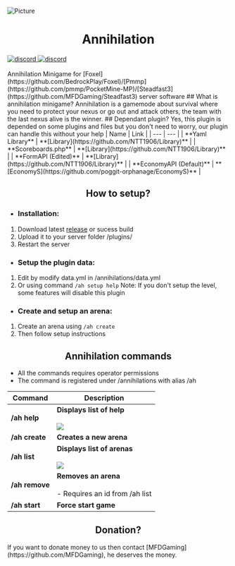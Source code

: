 ![Picture](https://i.ibb.co/7nTV8vx/1591333964460.png)
<div align="center">
	<h1>Annihilation</h1>
</div>
<div align=center>
	<div align=left>
		<a href="https://discord.gg/emSrPFn">
		        <img src="https://img.shields.io/discord/598415377478844442?color=blue&label=discord&style=plastic" alt="discord">
		</a>
		<a href="https://discord.gg/emSrPFn">
		        <img src="https://img.shields.io/discord/598415377478844442?color=blue&label=discord&style=plastic" alt="discord">
		</a>
	<br><br>
	</div>
</div>
Annihilation Minigame for [Foxel](https://github.com/BedrockPlay/Foxel)/[Pmmp](https://github.com/pmmp/PocketMine-MP)/[Steadfast3](https://github.com/MFDGaming/Steadfast3) server software
## What is annihilation minigame?
Annihilation is a gamemode about survival where you need to protect your nexus or go out and attack others, the team with the last nexus alive is the winner.
## Dependant plugin?
Yes, this plugin is depended on some plugins and files but you don't need to worry, our plugin can handle this without your help
| Name | Link |
| --- | --- |
| **Yaml Library** | **[Library](https://github.com/NTT1906/Library)** |
| **Scoreboards.php** | **[Library](https://github.com/NTT1906/Library)** |
| **FormAPI (Edited)** | **[Library](https://github.com/NTT1906/Library)** |
| **EconomyAPI (Default)** | **[EconomyS](https://github.com/poggit-orphanage/EconomyS)** |

<div align="center">
	<h2>How to setup?</h2>
</div>

 - <h3>Installation:</h3>
 1. Download latest [release](https://github.com/NTT1906/Annihilation/releases) or sucess build
 2. Upload it to your server folder /plugins/
 3. Restart the server
 
 -  <h3>Setup the plugin data:</h3>
1. Edit by modify data.yml in /annihilations/data.yml
2. Or using command `/ah setup help`
Note: If you don't setup the level, some features will disable this plugin

-  <h3>Create and setup an arena:</h3>
1. Create an arena using `/ah create`
2. Then follow setup instructions

<div align="center">
	<h2>Annihilation commands</h2>
</div>

- All the commands requires operator permissions
- The command is registered under /annihilations with alias /ah

| Command | Description |
| --- | --- |
| **/ah help** | **Displays list of help**<br><br>![](https://i.ibb.co/p2jnYmM/obrazek.png) |
| **/ah create** | **Creates a new arena** |
| **/ah list** | **Displays list of arenas**<br><br>![](https://i.ibb.co/QPPsz37/obrazek.png) |
| **/ah remove** | **Removes an arena**<br><br>- Requires an id from /ah list |
| **/ah start** | **Force start game** |
<div align="center">
	<h2>Donation?</h2>
</div>
If you want to donate money to us then contact [MFDGaming](https://github.com/MFDGaming), he deserves the money.